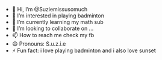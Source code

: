 - 👋 Hi, I’m @Suziemissusomuch
- 👀 I’m interested in playing badminton 
- 🌱 I’m currently learning my math sub
- 💞️ I’m looking to collaborate on ...
- 📫 How to reach me check my fb
- 😄 Pronouns: S.u.z.i.e
- ⚡ Fun fact: i love playing badminton and i also love sunset 

<!---
Suziemissusomuch/Suziemissusomuch is a ✨ special ✨ repository because its `README.md` (this file) appears on your GitHub profile.
You can click the Preview link to take a look at your changes.
--->
